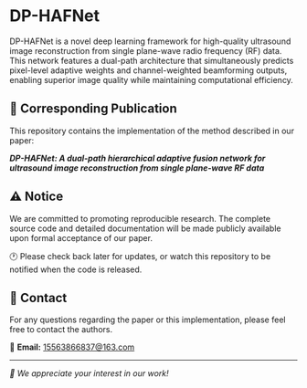 # DP-HAFNet

DP-HAFNet is a novel deep learning framework for high-quality ultrasound image reconstruction from single plane-wave radio frequency (RF) data. This network features a dual-path architecture that simultaneously predicts pixel-level adaptive weights and channel-weighted beamforming outputs, enabling superior image quality while maintaining computational efficiency.

## 📄 Corresponding Publication
This repository contains the implementation of the method described in our paper:

***DP-HAFNet: A dual-path hierarchical adaptive fusion network for ultrasound image reconstruction from single plane-wave RF data***

## ⚠️ Notice
We are committed to promoting reproducible research. The complete source code and detailed documentation will be made publicly available upon formal acceptance of our paper.

🕐 Please check back later for updates, or watch this repository to be notified when the code is released.

## 📧 Contact
For any questions regarding the paper or this implementation, please feel free to contact the authors.

📩 **Email:** [15563866837@163.com](15563866837@163.com)

---
*🌟 We appreciate your interest in our work!*
